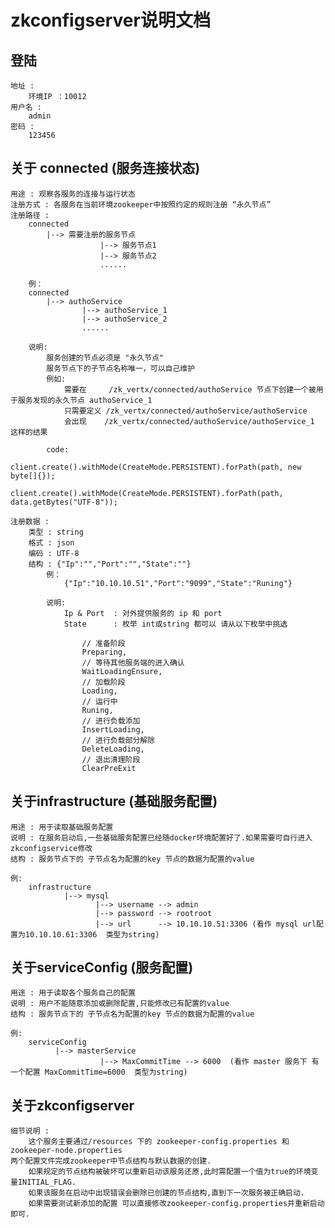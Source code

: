 # zkconfigserver说明文档 #

## 登陆
    地址 :
    	环境IP ：10012
    用户名 :
    	admin
    密码 :
    	123456

## 关于 connected (服务连接状态)
	用途 : 观察各服务的连接与运行状态
	注册方式 : 各服务在当前环境zookeeper中按照约定的规则注册 “永久节点”
	注册路径 :
		connected
			|--> 需要注册的服务节点
						|--> 服务节点1
						|--> 服务节点2
						......

		例：
		connected
			|--> authoService
					|--> authoService_1
					|--> authoService_2
				    ......

		说明:
			服务创建的节点必须是 "永久节点"
			服务节点下的子节点名称唯一，可以自己维护
			例如:
				需要在     /zk_vertx/connected/authoService 节点下创建一个被用于服务发现的永久节点 authoService_1
				只需要定义 /zk_vertx/connected/authoService/authoService
				会出现    /zk_vertx/connected/authoService/authoService_1 这样的结果

			code:
				client.create().withMode(CreateMode.PERSISTENT).forPath(path, new byte[]{});
				client.create().withMode(CreateMode.PERSISTENT).forPath(path, data.getBytes("UTF-8"));

    注册数据 :
        类型 : string
	    格式 : json
	    编码 : UTF-8
		结构 : {"Ip":"","Port":"","State":""}
		    例：
		    	{"Ip":"10.10.10.51","Port":"9099","State":"Runing"}

		    说明:
			    Ip & Port  : 对外提供服务的 ip 和 port
			    State      : 枚举 int或string 都可以 请从以下枚举中挑选

			    	// 准备阶段
                    Preparing,
                    // 等待其他服务端的进入确认
                    WaitLoadingEnsure,
                    // 加载阶段
                    Loading,
                    // 运行中
                    Runing,
                    // 进行负载添加
                    InsertLoading,
                    // 进行负载部分解除
                    DeleteLoading,
                    // 退出清理阶段
                    ClearPreExit

## 关于infrastructure (基础服务配置)
	用途 : 用于读取基础服务配置
	说明 : 在服务启动后,一些基础服务配置已经随docker环境配置好了.如果需要可自行进入zkconfigservice修改
	结构 : 服务节点下的 子节点名为配置的key 节点的数据为配置的value

	例:
		infrastructure
				|--> mysql
					   |--> username --> admin
					   |--> password --> rootroot
					   |--> url	     --> 10.10.10.51:3306 (看作 mysql url配置为10.10.10.61:3306  类型为string)

## 关于serviceConfig (服务配置)
	用途 : 用于读取各个服务自己的配置
	说明 : 用户不能随意添加或删除配置,只能修改已有配置的value
	结构 : 服务节点下的 子节点名为配置的key 节点的数据为配置的value

	例:
		serviceConfig
			  |--> masterService
			  			|--> MaxCommitTime --> 6000  (看作 master 服务下 有一个配置 MaxCommitTime=6000  类型为string)



## 关于zkconfigserver
	细节说明 :
		这个服务主要通过/resources 下的 zookeeper-config.properties 和 zookeeper-node.properties
	两个配置文件完成zookeeper中节点结构与默认数据的创建.
		如果规定的节点结构被破坏可以重新启动该服务还原,此时需配置一个值为true的环境变量INITIAL_FLAG.
		如果该服务在启动中出现错误会删除已创建的节点结构,直到下一次服务被正确启动.
		如果需要测试新添加的配置 可以直接修改zookeeper-config.properties并重新启动即可.
